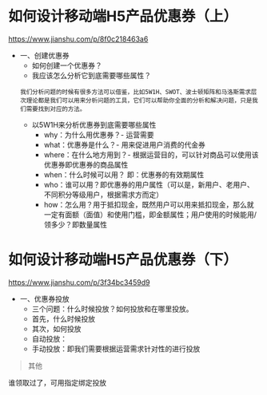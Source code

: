 # 如何设计移动端H5产品优惠券（上）
https://www.jianshu.com/p/8f0c218463a6

- 一、创建优惠券
    - 如何创建一个优惠券？
    - 我应该怎么分析它到底需要哪些属性？
    ```
    我们分析问题的时候有很多方法可以借鉴，比如5W1H、SWOT、波士顿矩阵和马洛斯需求层次理论都是我们可以用来分析问题的工具，它们可以帮助你全面的分析和解决问题，只是我们需要找到对应的方法。
    ```
    - 以5W1H来分析优惠券到底需要哪些属性
        - why：为什么用优惠券？- 运营需要
        - what：优惠券是什么？- 用来促进用户消费的代金券
        - where：在什么地方用到？- 根据运营目的，可以针对商品可以使用该优惠券即优惠券的商品属性
        - when：什么时候可以用？ 即：优惠券的有效期属性
        - who：谁可以用？即优惠券的用户属性（可以是，新用户、老用户、不同积分等级用户，根据需求方而定）
        - how：怎么用？用于抵扣现金，既然用户可以用来抵扣现金，那么就一定有面额（面值）和使用门槛，即金额属性；用户使用的时候能用/领多少？即数量属性
# 如何设计移动端H5产品优惠券（下）
https://www.jianshu.com/p/3f34bc3459d9

- 一、优惠券投放
    - 三个问题：什么时候投放？如何投放和在哪里投放。
    - 首先，什么时候投放
    - 其次，如何投放
    - 自动投放：
    - 手动投放：即我们需要根据运营需求针对性的进行投放

>其他

谁领取过了，可用指定绑定投放
